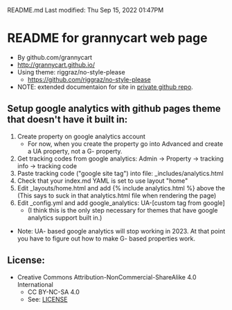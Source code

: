 README.md
Last modified: Thu Sep 15, 2022  01:47PM

# README for grannycart web page
* By github.com/grannycart
* http://grannycart.github.io/
* Using theme: riggraz/no-style-please
	* https://github.com/riggraz/no-style-please
* NOTE: extended documentaion for site in [private github repo](../documentation/index.md).

## Setup google analytics with github pages theme that doesn't have it built in:
1. Create property on google analytics account
	* For now, when you create the property go into Advanced and create a UA property, not a G- property.
2. Get tracking codes from google analytics: Admin -> Property -> tracking info -> tracking code
3. Paste tracking code ("google site tag") into file: _includes/analytics.html
4. Check that your index.md YAML is set to use layout "home"
5. Edit _layouts/home.html and add {% include analytics.html %} above the </header> (This says to suck in that analytics.html file when rendering the page)
6. Edit _config.yml and add google_analytics: UA-[custom tag from google]
	* (I think this is the only step necessary for themes that have google analytics support built in.)
* Note: UA- based google analytics will stop working in 2023. At that point you have to figure out how to make G- based properties work.

## License:
* Creative Commons Attribution-NonCommercial-ShareAlike 4.0 International
	* CC BY-NC-SA 4.0
	* See: [LICENSE](./LICENSE)






